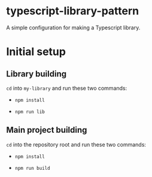 # typescript-library-pattern
A simple configuration for making a Typescript library.

# Initial setup

## Library building

`cd` into `my-library` and run these two commands:

* `npm install`

* `npm run lib`

## Main project building

`cd` into the repository root and run these two commands:

* `npm install`

* `npm run build`